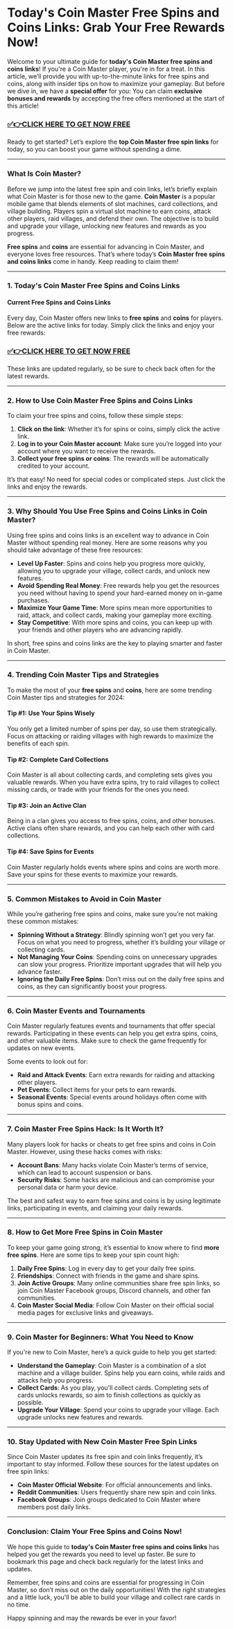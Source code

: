 # Today's Coin Master Free Spins and Coins Links: Grab Your Free Rewards Now!

Welcome to your ultimate guide for **today's Coin Master free spins and coins links**! If you're a Coin Master player, you're in for a treat. In this article, we’ll provide you with up-to-the-minute links for free spins and coins, along with insider tips on how to maximize your gameplay. But before we dive in, we have a **special offer** for you: You can claim **exclusive bonuses and rewards** by accepting the free offers mentioned at the start of this article!

### [✅👉CLICK HERE TO GET NOW FREE](https://thecoinmasterfreespinlink.github.io/)

Ready to get started? Let’s explore the **top Coin Master free spin links** for today, so you can boost your game without spending a dime.

---

### What Is Coin Master?

Before we jump into the latest free spin and coin links, let’s briefly explain what Coin Master is for those new to the game. **Coin Master** is a popular mobile game that blends elements of slot machines, card collections, and village building. Players spin a virtual slot machine to earn coins, attack other players, raid villages, and defend their own. The objective is to build and upgrade your village, unlocking new features and rewards as you progress.

**Free spins** and **coins** are essential for advancing in Coin Master, and everyone loves free resources. That’s where today’s **Coin Master free spins and coins links** come in handy. Keep reading to claim them!

---

### 1. **Today's Coin Master Free Spins and Coins Links**

#### Current Free Spins and Coins Links

Every day, Coin Master offers new links to **free spins** and **coins** for players. Below are the active links for today. Simply click the links and enjoy your free rewards:

### [✅👉CLICK HERE TO GET NOW FREE](https://thecoinmasterfreespinlink.github.io/)

These links are updated regularly, so be sure to check back often for the latest rewards.

---

### 2. **How to Use Coin Master Free Spins and Coins Links**

To claim your free spins and coins, follow these simple steps:

1. **Click on the link**: Whether it’s for spins or coins, simply click the active link.
2. **Log in to your Coin Master account**: Make sure you’re logged into your account where you want to receive the rewards.
3. **Collect your free spins or coins**: The rewards will be automatically credited to your account.

It’s that easy! No need for special codes or complicated steps. Just click the links and enjoy the rewards.

---

### 3. **Why Should You Use Free Spins and Coins Links in Coin Master?**

Using free spins and coins links is an excellent way to advance in Coin Master without spending real money. Here are some reasons why you should take advantage of these free resources:

- **Level Up Faster**: Spins and coins help you progress more quickly, allowing you to upgrade your village, collect cards, and unlock new features.
- **Avoid Spending Real Money**: Free rewards help you get the resources you need without having to spend your hard-earned money on in-game purchases.
- **Maximize Your Game Time**: More spins mean more opportunities to raid, attack, and collect cards, making your gameplay more exciting.
- **Stay Competitive**: With more spins and coins, you can keep up with your friends and other players who are advancing rapidly.

In short, free spins and coins links are the key to playing smarter and faster in Coin Master.

---

### 4. **Trending Coin Master Tips and Strategies**

To make the most of your **free spins** and **coins**, here are some trending Coin Master tips and strategies for 2024:

#### Tip #1: **Use Your Spins Wisely**

You only get a limited number of spins per day, so use them strategically. Focus on attacking or raiding villages with high rewards to maximize the benefits of each spin.

#### Tip #2: **Complete Card Collections**

Coin Master is all about collecting cards, and completing sets gives you valuable rewards. When you have extra spins, try to raid villages to collect missing cards, or trade with your friends for the ones you need.

#### Tip #3: **Join an Active Clan**

Being in a clan gives you access to free spins, coins, and other bonuses. Active clans often share rewards, and you can help each other with card collections.

#### Tip #4: **Save Spins for Events**

Coin Master regularly holds events where spins and coins are worth more. Save your spins for these events to maximize your rewards.

---

### 5. **Common Mistakes to Avoid in Coin Master**

While you’re gathering free spins and coins, make sure you’re not making these common mistakes:

- **Spinning Without a Strategy**: Blindly spinning won’t get you very far. Focus on what you need to progress, whether it’s building your village or collecting cards.
- **Not Managing Your Coins**: Spending coins on unnecessary upgrades can slow your progress. Prioritize important upgrades that will help you advance faster.
- **Ignoring the Daily Free Spins**: Don’t miss out on the daily free spins and coins, as they can significantly boost your progress.

---

### 6. **Coin Master Events and Tournaments**

Coin Master regularly features events and tournaments that offer special rewards. Participating in these events can help you get extra spins, coins, and other valuable items. Make sure to check the game frequently for updates on new events.

Some events to look out for:

- **Raid and Attack Events**: Earn extra rewards for raiding and attacking other players.
- **Pet Events**: Collect items for your pets to earn rewards.
- **Seasonal Events**: Special events around holidays often come with bonus spins and coins.

---

### 7. **Coin Master Free Spins Hack: Is It Worth It?**

Many players look for hacks or cheats to get free spins and coins in Coin Master. However, using these hacks comes with risks:

- **Account Bans**: Many hacks violate Coin Master’s terms of service, which can lead to account suspension or bans.
- **Security Risks**: Some hacks are malicious and can compromise your personal data or harm your device.

The best and safest way to earn free spins and coins is by using legitimate links, participating in events, and claiming your daily rewards.

---

### 8. **How to Get More Free Spins in Coin Master**

To keep your game going strong, it’s essential to know where to find **more free spins**. Here are some tips to keep your spin count high:

1. **Daily Free Spins**: Log in every day to get your daily free spins.
2. **Friendships**: Connect with friends in the game and share spins.
3. **Join Active Groups**: Many online communities share free spin links, so join Coin Master Facebook groups, Discord channels, and other fan communities.
4. **Coin Master Social Media**: Follow Coin Master on their official social media pages for exclusive links and giveaways.

---

### 9. **Coin Master for Beginners: What You Need to Know**

If you're new to Coin Master, here’s a quick guide to help you get started:

- **Understand the Gameplay**: Coin Master is a combination of a slot machine and a village builder. Spins help you earn coins, while raids and attacks help you progress.
- **Collect Cards**: As you play, you'll collect cards. Completing sets of cards unlocks rewards, so aim to finish collections as quickly as possible.
- **Upgrade Your Village**: Spend your coins to upgrade your village. Each upgrade unlocks new features and rewards.

---

### 10. **Stay Updated with New Coin Master Free Spin Links**

Since Coin Master updates its free spin and coin links frequently, it’s important to stay informed. Follow these sources for the latest updates on free spin links:

- **Coin Master Official Website**: For official announcements and links.
- **Reddit Communities**: Users frequently share new spin and coin links.
- **Facebook Groups**: Join groups dedicated to Coin Master where members post daily links.

---

### Conclusion: Claim Your Free Spins and Coins Now!

We hope this guide to **today's Coin Master free spins and coins links** has helped you get the rewards you need to level up faster. Be sure to bookmark this page and check back regularly for the latest links and updates.

Remember, free spins and coins are essential for progressing in Coin Master, so don’t miss out on the daily opportunities! With the right strategies and a little luck, you'll be able to build your village and collect rare cards in no time.

Happy spinning and may the rewards be ever in your favor!

